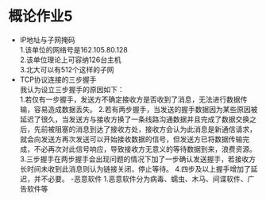  # 概论作业5
 - IP地址与子网掩码  
   1.该单位的网络号是162.105.80.128  
   2.该单位理论上可容纳126台主机  
   3.北大可以有512个这样的子网  
- TCP协议连接的三步握手  
  我认为设立三步握手的原因如下：  
  1.若仅有一步握手，发送方不确定接收方是否收到了消息，无法进行数据传输，容易造成数据丢失。
  2.若有两步握手，当发送的握手数据因为某些原因被延迟了很久，当发送方与接收方换了一条线路沟通数据并且完成了数据交换之后，先前被阻塞的消息到达了接收方处，接收方会认为此消息是新通信请求，就会向发送方再次发送可以开始接收数据的信号，但发送方已将数据传输完成，不必再次对此信号响应，导致接收方无意义的等待数据到来，浪费资源。
  3.三步握手在两步握手会出现问题的情况下加了一步确认发送握手，若接收方长时间未收到此消息则认为链接关闭，停止等待。
  4.四步及以上握手增加了延迟，并不必要。
  -恶意软件
  1.恶意软件分为病毒、蠕虫、木马、间谍软件、广告软件等
